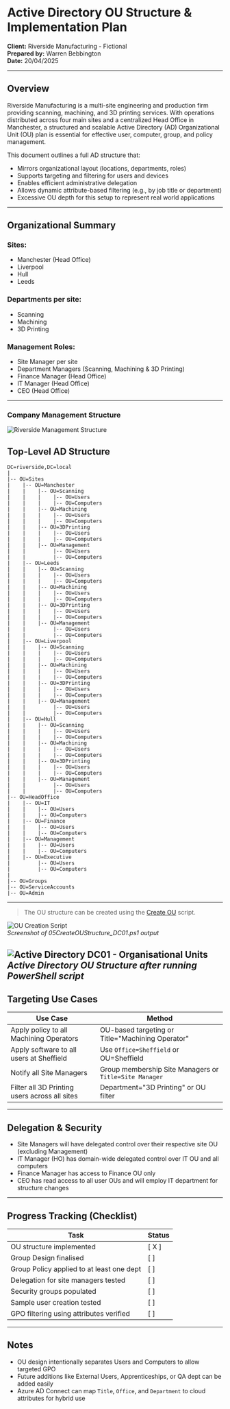 # Active Directory OU Structure & Implementation Plan

**Client:** Riverside Manufacturing - Fictional\
**Prepared by:** Warren Bebbington\
**Date:** 20/04/2025

---

## Overview

Riverside Manufacturing is a multi-site engineering and production firm providing scanning, machining, and 3D printing services. With operations distributed across four main sites and a centralized Head Office in Manchester, a structured and scalable Active Directory (AD) Organizational Unit (OU) plan is essential for effective user, computer, group, and policy management.

This document outlines a full AD structure that:

- Mirrors organizational layout (locations, departments, roles)
- Supports targeting and filtering for users and devices
- Enables efficient administrative delegation
- Allows dynamic attribute-based filtering (e.g., by job title or department)
- Excessive OU depth for this setup to represent real world applications

---

## Organizational Summary

### **Sites:**

- Manchester (Head Office)
- Liverpool
- Hull
- Leeds

### **Departments per site:**

- Scanning
- Machining
- 3D Printing

### **Management Roles:**

- Site Manager per site
- Department Managers (Scanning, Machining & 3D Printing)
- Finance Manager (Head Office)
- IT Manager (Head Office)
- CEO (Head Office)

---

### **Company Management Structure**

![Riverside Management Structure](images/Riverside%20OU.drawio.png)

## Top-Level AD Structure

```
DC=riverside,DC=local
|
|-- OU=Sites
|    |-- OU=Manchester
|    |    |-- OU=Scanning
|    |    |    |-- OU=Users
|    |    |    |-- OU=Computers
|    |    |-- OU=Machining
|    |    |    |-- OU=Users
|    |    |    |-- OU=Computers
|    |    |-- OU=3DPrinting
|    |    |    |-- OU=Users
|    |    |    |-- OU=Computers
|    |    |-- OU=Management
|    |         |-- OU=Users
|    |         |-- OU=Computers
|    |-- OU=Leeds
|    |    |-- OU=Scanning
|    |    |    |-- OU=Users
|    |    |    |-- OU=Computers
|    |    |-- OU=Machining
|    |    |    |-- OU=Users
|    |    |    |-- OU=Computers
|    |    |-- OU=3DPrinting
|    |    |    |-- OU=Users
|    |    |    |-- OU=Computers
|    |    |-- OU=Management
|    |         |-- OU=Users
|    |         |-- OU=Computers
|    |-- OU=Liverpool
|    |    |-- OU=Scanning
|    |    |    |-- OU=Users
|    |    |    |-- OU=Computers
|    |    |-- OU=Machining
|    |    |    |-- OU=Users
|    |    |    |-- OU=Computers
|    |    |-- OU=3DPrinting
|    |    |    |-- OU=Users
|    |    |    |-- OU=Computers
|    |    |-- OU=Management
|    |         |-- OU=Users
|    |         |-- OU=Computers
|    |-- OU=Hull
|    |    |-- OU=Scanning
|    |    |    |-- OU=Users
|    |    |    |-- OU=Computers
|    |    |-- OU=Machining
|    |    |    |-- OU=Users
|    |    |    |-- OU=Computers
|    |    |-- OU=3DPrinting
|    |    |    |-- OU=Users
|    |    |    |-- OU=Computers
|    |    |-- OU=Management
|    |         |-- OU=Users
|    |         |-- OU=Computers
|-- OU=HeadOffice
|    |-- OU=IT
|    |    |-- OU=Users
|    |    |-- OU=Computers
|    |-- OU=Finance
|    |    |-- OU=Users
|    |    |-- OU=Computers
|    |-- OU=Management
|    |    |-- OU=Users
|    |    |-- OU=Computers
|    |-- OU=Executive
|         |-- OU=Users
|         |-- OU=Computers
|
|-- OU=Groups
|-- OU=ServiceAccounts
|-- OU=Admin
```

---

> The OU structure can be created using the [Create OU](../env-build-scripts/05CreateOUStructure_DC01.ps1) script.

![OU Creation Script](images/CreateOU.png)\
*Screenshot of 05CreateOUStructure_DC01.ps1 output*

![Active Directory DC01 - Organisational Units](images/ADOUStructureDC01.png)\
*Active Directory OU Structure after running PowerShell script*
---

##  Targeting Use Cases

| Use Case                                      | Method                                                 |
|-----------------------------------------------|--------------------------------------------------------|
| Apply policy to all Machining Operators       | OU-based targeting or Title="Machining Operator"       |
| Apply software to all users at Sheffield      | Use `Office=Sheffield` or OU=Sheffield                 |
| Notify all Site Managers                      | Group membership Site Managers or `Title=Site Manager` |
| Filter all 3D Printing users across all sites | Department="3D Printing" or OU filter                  |

---

##  Delegation & Security

- Site Managers will have delegated control over their respective site OU (excluding Management)
- IT Manager (HO) has domain-wide delegated control over IT OU and all computers
- Finance Manager has access to Finance OU only
- CEO has read access to all user OUs and will employ IT department for structure changes

---

##  Progress Tracking (Checklist)

| Task                                     | Status |
|------------------------------------------|--------|
| OU structure implemented                 | [ X ]  |
| Group Design finalised                   | [  ]   |
| Group Policy applied to at least one dept | [  ]   |
| Delegation for site managers tested      | [  ]   |
| Security groups populated                | [  ]   |
| Sample user creation tested              | [  ]   |
| GPO filtering using attributes verified  | [  ]   |

---

##  Notes

- OU design intentionally separates Users and Computers to allow targeted GPO
- Future additions like External Users, Apprenticeships, or QA dept can be added easily
- Azure AD Connect can map `Title`, `Office`, and `Department` to cloud attributes for hybrid use